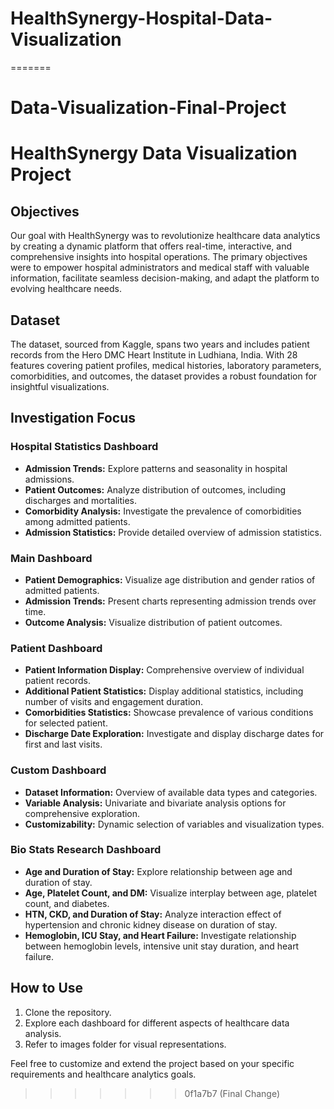 
# HealthSynergy-Hospital-Data-Visualization
=======
# Data-Visualization-Final-Project

# HealthSynergy Data Visualization Project

## Objectives

Our goal with HealthSynergy was to revolutionize healthcare data analytics by creating a dynamic platform that offers real-time, interactive, and comprehensive insights into hospital operations. The primary objectives were to empower hospital administrators and medical staff with valuable information, facilitate seamless decision-making, and adapt the platform to evolving healthcare needs.

## Dataset

The dataset, sourced from Kaggle, spans two years and includes patient records from the Hero DMC Heart Institute in Ludhiana, India. With 28 features covering patient profiles, medical histories, laboratory parameters, comorbidities, and outcomes, the dataset provides a robust foundation for insightful visualizations.

## Investigation Focus

### Hospital Statistics Dashboard

- **Admission Trends:** Explore patterns and seasonality in hospital admissions.
- **Patient Outcomes:** Analyze distribution of outcomes, including discharges and mortalities.
- **Comorbidity Analysis:** Investigate the prevalence of comorbidities among admitted patients.
- **Admission Statistics:** Provide detailed overview of admission statistics.

### Main Dashboard

- **Patient Demographics:** Visualize age distribution and gender ratios of admitted patients.
- **Admission Trends:** Present charts representing admission trends over time.
- **Outcome Analysis:** Visualize distribution of patient outcomes.

### Patient Dashboard

- **Patient Information Display:** Comprehensive overview of individual patient records.
- **Additional Patient Statistics:** Display additional statistics, including number of visits and engagement duration.
- **Comorbidities Statistics:** Showcase prevalence of various conditions for selected patient.
- **Discharge Date Exploration:** Investigate and display discharge dates for first and last visits.

### Custom Dashboard

- **Dataset Information:** Overview of available data types and categories.
- **Variable Analysis:** Univariate and bivariate analysis options for comprehensive exploration.
- **Customizability:** Dynamic selection of variables and visualization types.

### Bio Stats Research Dashboard

- **Age and Duration of Stay:** Explore relationship between age and duration of stay.
- **Age, Platelet Count, and DM:** Visualize interplay between age, platelet count, and diabetes.
- **HTN, CKD, and Duration of Stay:** Analyze interaction effect of hypertension and chronic kidney disease on duration of stay.
- **Hemoglobin, ICU Stay, and Heart Failure:** Investigate relationship between hemoglobin levels, intensive unit stay duration, and heart failure.

## How to Use

1. Clone the repository.
2. Explore each dashboard for different aspects of healthcare data analysis.
3. Refer to images folder for visual representations.

Feel free to customize and extend the project based on your specific requirements and healthcare analytics goals.
>>>>>>> 0f1a7b7 (Final Change)
